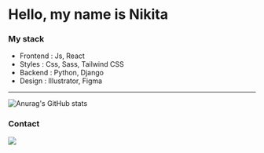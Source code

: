 # Hello, my name is Nikita
### My stack

- Frontend : Js, React 
- Styles : Css, Sass, Tailwind CSS
- Backend : Python, Django
- Design : Illustrator, Figma
---
![Anurag's GitHub stats](https://github-readme-stats.vercel.app/api?username=NIKITACODEE&show_icons=true&theme=radical)
### Contact
<a href = "https://tlgg.ru/@crazy_ostin"><img src="https://img.shields.io/badge/-telegram-lightgrey" target="_blank"></a>
